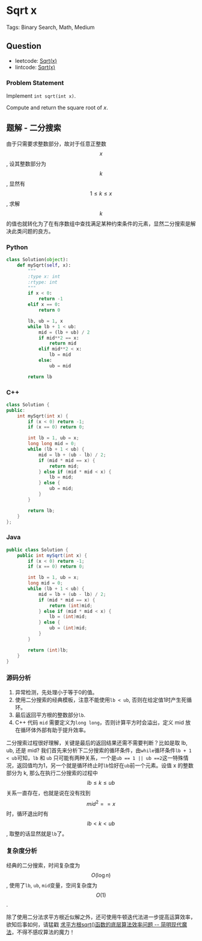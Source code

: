 # Sqrt x

Tags: Binary Search, Math, Medium

## Question

* leetcode: [Sqrt\(x\)](https://leetcode.com/problems/sqrtx/)
* lintcode: [Sqrt\(x\)](http://www.lintcode.com/en/problem/sqrtx/)

### Problem Statement

Implement `int sqrt(int x)`.

Compute and return the square root of _x_.

## 题解 - 二分搜索

由于只需要求整数部分，故对于任意正整数 $$x$$, 设其整数部分为 $$k$$, 显然有 $$1 \leq k \leq x$$, 求解 $$k$$ 的值也就转化为了在有序数组中查找满足某种约束条件的元素，显然二分搜索是解决此类问题的良方。

### Python

```python
class Solution(object):
    def mySqrt(self, x):
        """
        :type x: int
        :rtype: int
        """
        if x < 0:
            return -1
        elif x == 0:
            return 0

        lb, ub = 1, x
        while lb + 1 < ub:
            mid = (lb + ub) / 2
            if mid**2 == x:
                return mid
            elif mid**2 < x:
                lb = mid
            else:
                ub = mid

        return lb
```

### C++

```cpp
class Solution {
public:
    int mySqrt(int x) {
        if (x < 0) return -1;
        if (x == 0) return 0;

        int lb = 1, ub = x;
        long long mid = 0;
        while (lb + 1 < ub) {
            mid = lb + (ub - lb) / 2;
            if (mid * mid == x) {
                return mid;
            } else if (mid * mid < x) {
                lb = mid;
            } else {
                ub = mid;
            }
        }

        return lb;
    }
};
```

### Java

```java
public class Solution {
    public int mySqrt(int x) {
        if (x < 0) return -1;
        if (x == 0) return 0;

        int lb = 1, ub = x;
        long mid = 0;
        while (lb + 1 < ub) {
            mid = lb + (ub - lb) / 2;
            if (mid * mid == x) {
                return (int)mid;
            } else if (mid * mid < x) {
                lb = (int)mid;
            } else {
                ub = (int)mid;
            }
        }

        return (int)lb;
    }
}
```

### 源码分析

1. 异常检测，先处理小于等于0的值。
2. 使用二分搜索的经典模板，注意不能使用`lb < ub`, 否则在给定值1时产生死循环。
3. 最后返回平方根的整数部分`lb`.
4. C++ 代码 `mid` 需要定义为`long long`，否则计算平方时会溢出，定义 mid 放在循环体外部有助于提升效率。

二分搜索过程很好理解，关键是最后的返回结果还需不需要判断？比如是取 lb, ub, 还是 mid? 我们首先来分析下二分搜索的循环条件，由`while`循环条件`lb + 1 < ub`可知，`lb` 和 `ub` 只可能有两种关系，一个是`ub == 1 || ub ==2`这一特殊情况，返回值均为1，另一个就是循环终止时`lb`恰好在`ub`前一个元素。设值 x 的整数部分为 k, 那么在执行二分搜索的过程中 $$lb \leq k \leq ub$$ 关系一直存在，也就是说在没有找到 $$mid^2 == x$$ 时，循环退出时有 $$lb < k < ub$$, 取整的话显然就是`lb`了。

### 复杂度分析

经典的二分搜索，时间复杂度为 $$O(\log n)$$, 使用了`lb`, `ub`, `mid`变量，空间复杂度为 $$O(1)$$.

除了使用二分法求平方根近似解之外，还可使用牛顿迭代法进一步提高运算效率，欲知后事如何，请猛戳 [求平方根sqrt\(\)函数的底层算法效率问题 -- 简明现代魔法](http://www.nowamagic.net/algorithm/algorithm_EfficacyOfFunctionSqrt.php)，不得不感叹算法的魔力！

